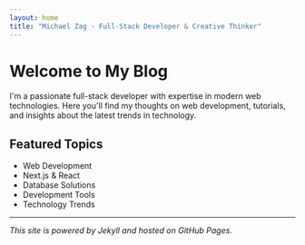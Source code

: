 ```yaml
---
layout: home
title: "Michael Zag - Full-Stack Developer & Creative Thinker"
---
```


# Welcome to My Blog

I'm a passionate full-stack developer with expertise in modern web technologies. Here you'll find my thoughts on web development, tutorials, and insights about the latest trends in technology.

## Featured Topics
- Web Development
- Next.js & React
- Database Solutions
- Development Tools
- Technology Trends

---

*This site is powered by Jekyll and hosted on GitHub Pages.*